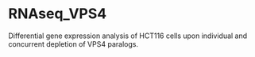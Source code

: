 # RNAseq_VPS4
Differential gene expression analysis of HCT116 cells upon individual and concurrent depletion of VPS4 paralogs.
